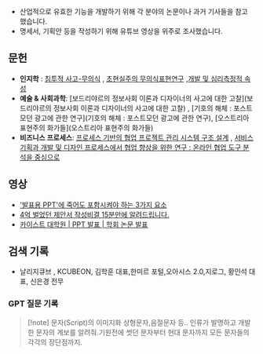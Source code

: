 - 산업적으로 유효한 기능을 개발하기 위해 각 분야의 논문이나 과거 기사들을 참고 했습니다.
- 명세서, 기획안 등을 작성하기 위해 유튜브 영상을 위주로 조사했습니다.
 
## 문헌
- **인지학** : [침투적 사고-무의식](침투적-사고-무의식) , [초현실주의 무의식표현연구](초현실주의-무의식표현연구) ,[개발 및 심리측정적 속성](개발_및_심리측정적_속성.md)  
- **예술 & 사회과학**: [보드리야르의 정보사회 이론과 디자이너의 사고에 대한 고찰](보드리야르의 정보사회 이론과 디자이너의 사고에 대한 고찰) ,  [기호의 해체 : 포스트모던 광고에 관한 연구](기호의 해체 : 포스트모던 광고에 관한 연구), [오스트리아 표현주의 화가들](오스트리아 표현주의 화가들)
- **비즈니스 프로세스**: [프로세스 기반의 협업 프로젝트 관리 시스템 구조 설계](https://www.dbpia.co.kr/journal/articleDetail?nodeId=NODE02314347) , [서비스 기획과 개발 및 디자인 프로세스에서 협업 향상을 위한 연구 : 온라인 협업 도구 분석을 중심으로](https://www.dbpia.co.kr/journal/articleDetail?nodeId=NODE02374624)
## 영상
- ['발표용 PPT'에 죽어도 포함시켜야 하는 3가지 요소](https://youtu.be/-eJvEfwMekA?si=A0gZ1I6-uxBib5l-)
- [4억 벌었던 제안서 작성비결 15분만에 알려드립니다.](https://youtu.be/NkfIX_uwnrA?si=qKEBdJfUUthZqATg)
- [카이스트 대학원 | PPT 발표 | 학회 논문 발표](https://youtu.be/RMKcvTWQ8ZE?si=s4YJFo0n_nY75iQ5)

## 검색 기록
- 날리지큐브 , KCUBEON, 김학훈 대표,한미르 포털,오아시스 2.0,지로그, 황인석 대표, 신은경 전무


### GPT 질문 기록
>[!note] 문자(Script)의 이미지화
>상형문자,음절문자 등.. 인류가 발명하고 개발한 문자의 계보를 알려줘.기원전에 썻던 문자부터 현대 문자까지 모든 문자들의 각각의 장단점까지.

